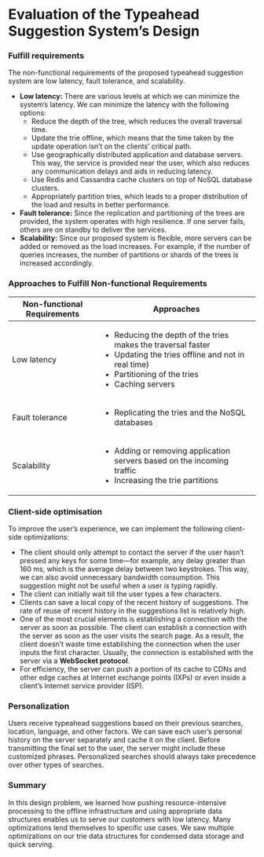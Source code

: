 # Evaluation of the Typeahead Suggestion System’s Design

### Fulfill requirements <a href="#fulfill-requirements-0" id="fulfill-requirements-0"></a>

The non-functional requirements of the proposed typeahead suggestion system are low latency, fault tolerance, and scalability.

* **Low latency:** There are various levels at which we can minimize the system’s latency. We can minimize the latency with the following options:
  * Reduce the depth of the tree, which reduces the overall traversal time.
  * Update the trie offline, which means that the time taken by the update operation isn’t on the clients’ critical path.
  * Use geographically distributed application and database servers. This way, the service is provided near the user, which also reduces any communication delays and aids in reducing latency.
  * Use Redis and Cassandra cache clusters on top of NoSQL database clusters.
  * Appropriately partition tries, which leads to a proper distribution of the load and results in better performance.
* **Fault tolerance:** Since the replication and partitioning of the trees are provided, the system operates with high resilience. If one server fails, others are on standby to deliver the services.
* **Scalability:** Since our proposed system is flexible, more servers can be added or removed as the load increases. For example, if the number of queries increases, the number of partitions or shards of the trees is increased accordingly.

### Approaches to Fulfill Non-functional Requirements

| **Non-functional Requirements** | **Approaches**                                                                                                                                                                                  |
| ------------------------------- | ----------------------------------------------------------------------------------------------------------------------------------------------------------------------------------------------- |
| Low latency                     | <ul><li>Reducing the depth of the tries makes the traversal faster</li><li>Updating the tries offline and not in real time)</li><li>Partitioning of the tries</li><li>Caching servers</li></ul> |
| Fault tolerance                 | <ul><li>Replicating the tries and the NoSQL databases</li></ul>                                                                                                                                 |
| Scalability                     | <ul><li>Adding or removing application servers based on the incoming traffic</li><li>Increasing the trie partitions</li></ul>                                                                   |

### Client-side optimisation <a href="#client-side-optimisation-0" id="client-side-optimisation-0"></a>

To improve the user’s experience, we can implement the following client-side optimizations:

* The client should only attempt to contact the server if the user hasn’t pressed any keys for some time—for example, any delay greater than 160 ms, which is the average delay between two keystrokes. This way, we can also avoid unnecessary bandwidth consumption. This suggestion might not be useful when a user is typing rapidly.
* The client can initially wait till the user types a few characters.
* Clients can save a local copy of the recent history of suggestions. The rate of reuse of recent history in the suggestions list is relatively high.
* One of the most crucial elements is establishing a connection with the server as soon as possible. The client can establish a connection with the server as soon as the user visits the search page. As a result, the client doesn’t waste time establishing the connection when the user inputs the first character. Usually, the connection is established with the server via a **WebSocket protocol**.
* For efficiency, the server can push a portion of its cache to CDNs and other edge caches at Internet exchange points (IXPs) or even inside a client’s Internet service provider (ISP).

### Personalization <a href="#personalization-1" id="personalization-1"></a>

Users receive typeahead suggestions based on their previous searches, location, language, and other factors. We can save each user’s personal history on the server separately and cache it on the client. Before transmitting the final set to the user, the server might include these customized phrases. Personalized searches should always take precedence over other types of searches.

### Summary <a href="#summary-0" id="summary-0"></a>

In this design problem, we learned how pushing resource-intensive processing to the offline infrastructure and using appropriate data structures enables us to serve our customers with low latency. Many optimizations lend themselves to specific use cases. We saw multiple optimizations on our trie data structures for condensed data storage and quick serving.
